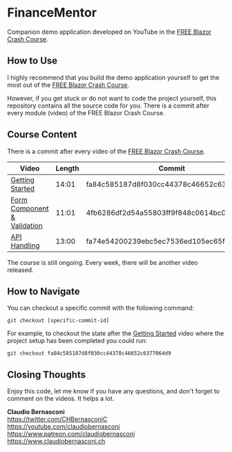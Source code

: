 # FinanceMentor
Companion demo application developed on YouTube in the [FREE Blazor Crash Course](https://www.claudiobernasconi.ch/BlazorCrashCourse).

## How to Use
I highly recommend that you build the demo application yourself to get the most out of the [FREE Blazor Crash Course](https://www.claudiobernasconi.ch/BlazorCrashCourse). 

However, if you get stuck or do not want to code the project yourself, this repository contains all the source code for you. There is a commit after every module (video) of the FREE Blazor Crash Course.

## Course Content
There is a commit after every video of the [FREE Blazor Crash Course](https://www.claudiobernasconi.ch/BlazorCrashCourse).

| Video   | Length | Commit  |
| ------------- | ------ | --------|
| [Getting Started](https://www.youtube.com/watch?v=89Klc6WHElw&list=PLwISgxnkpZGL_LhTQCWwp-WCzupv7lcp0&index=1) | 14:01 | fa84c585187d8f030cc44378c46652c6377064d9 |
| [Form Component & Validation](https://www.youtube.com/watch?v=7cl1jpkTFJ4&list=PLwISgxnkpZGL_LhTQCWwp-WCzupv7lcp0&index=3) | 11:01 | 4fb6286df2d54a55803ff9f848c0614bc09da522 |
| [API Handling](https://www.youtube.com/watch?v=XW2MfdKDNsY&list=PLwISgxnkpZGL_LhTQCWwp-WCzupv7lcp0&index=4) | 13:00 | fa74e54200239ebc5ec7536ed105ec65fa2a7d0a |

The course is still ongoing. Every week, there will be another video released.

## How to Navigate
You can checkout a specific commit with the following command:
``` 
git checkout [specific-commit-id]
```
For example, to checkout the state after the [Getting Started](https://www.youtube.com/watch?v=89Klc6WHElw&list=PLwISgxnkpZGL_LhTQCWwp-WCzupv7lcp0&index=1) video where the project setup has been completed you could run:
``` 
git checkout fa84c585187d8f030cc44378c46652c6377064d9
```

## Closing Thoughts
Enjoy this code, let me know if you have any questions, and don't forget to comment on the videos. It helps a lot.

**Claudio Bernasconi**  
https://twitter.com/CHBernasconiC  
https://youtube.com/claudiobernasconi  
https://www.patreon.com/claudiobernasconi  
https://www.claudiobernasconi.ch  
